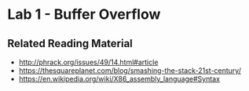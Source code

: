 # Lab 1 - Buffer Overflow

## Related Reading Material

 - http://phrack.org/issues/49/14.html#article
 - https://thesquareplanet.com/blog/smashing-the-stack-21st-century/
 - https://en.wikipedia.org/wiki/X86_assembly_language#Syntax